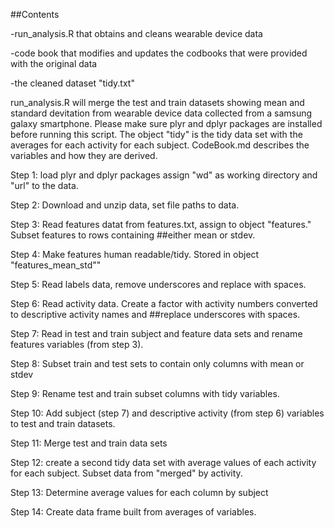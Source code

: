 ##Contents

-run_analysis.R that obtains and cleans wearable device data

-code book that modifies and updates the codbooks that were provided with the original data

-the cleaned dataset "tidy.txt"

run_analysis.R will merge the test and train datasets showing mean and standard devitation from wearable device data collected from a samsung galaxy smartphone. Please make sure plyr and dplyr packages are installed before running this script. The object "tidy" is the tidy data set with the averages for each activity for each subject. CodeBook.md describes the variables and how they are derived. 

Step 1: load plyr and dplyr packages assign "wd" as working directory and "url" to the data.  

Step 2: Download and unzip data, set file paths to data. 

Step 3: Read features datat from features.txt, assign to object "features." Subset features to rows containing ##either mean or stdev. 

Step 4: Make features human readable/tidy. Stored in object "features_mean_std""

Step 5: Read labels data, remove underscores and replace with spaces.

Step 6: Read activity data. Create a factor with activity numbers converted to descriptive activity names and ##replace underscores with spaces.

Step 7: Read in test and train subject and feature data sets and rename features variables (from step 3). 

Step 8: Subset train and test sets to contain only columns with mean or stdev

Step 9: Rename test and train subset columns with tidy variables. 

Step 10: Add subject (step 7) and descriptive activity (from step 6) variables to test and train datasets.   

Step 11: Merge test and train data sets

Step 12: create a second tidy data set with average values of each activity for each subject. Subset data from "merged" by activity.

Step 13: Determine average values for each column by subject

Step 14: Create data frame built from averages of variables. 